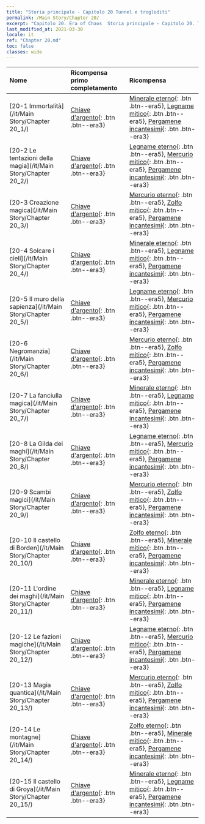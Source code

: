 ```yaml
---
title: "Storia principale - Capitolo 20 Tunnel e trogloditi"
permalink: /Main Story/Chapter 20/
excerpt: "Capitolo 20. Era of Chaos  Storia principale - Capitolo 20. Tunnel e trogloditi"
last_modified_at: 2021-03-30
locale: it
ref: "Chapter 20.md"
toc: false
classes: wide
---
```


  | Nome |  Ricompensa primo completamento | Ricompensa |
  |:------------|:------------|:------------| 
  | [20-1 Immortalità](/it/Main Story/Chapter 20_1/) | [Chiave d'argento](/it/Items/con_693/){: .btn .btn--era3} | [Minerale eterno](/it/Items/mat_68/){: .btn .btn--era5}, [Legname mitico](/it/Items/mat_62/){: .btn .btn--era5}, [Pergamene incantesimi](/it/Items/con_694/){: .btn .btn--era3} |
  | [20-2 Le tentazioni della magia](/it/Main Story/Chapter 20_2/) | [Chiave d'argento](/it/Items/con_693/){: .btn .btn--era3} | [Legname eterno](/it/Items/mat_69/){: .btn .btn--era5}, [Mercurio mitico](/it/Items/mat_63/){: .btn .btn--era5}, [Pergamene incantesimi](/it/Items/con_694/){: .btn .btn--era3} |
  | [20-3 Creazione magica](/it/Main Story/Chapter 20_3/) | [Chiave d'argento](/it/Items/con_693/){: .btn .btn--era3} | [Mercurio eterno](/it/Items/mat_70/){: .btn .btn--era5}, [Zolfo mitico](/it/Items/mat_64/){: .btn .btn--era5}, [Pergamene incantesimi](/it/Items/con_694/){: .btn .btn--era3} |
  | [20-4 Solcare i cieli](/it/Main Story/Chapter 20_4/) | [Chiave d'argento](/it/Items/con_693/){: .btn .btn--era3} | [Minerale eterno](/it/Items/mat_68/){: .btn .btn--era5}, [Legname mitico](/it/Items/mat_62/){: .btn .btn--era5}, [Pergamene incantesimi](/it/Items/con_694/){: .btn .btn--era3} |
  | [20-5 Il muro della sapienza](/it/Main Story/Chapter 20_5/) | [Chiave d'argento](/it/Items/con_693/){: .btn .btn--era3} | [Legname eterno](/it/Items/mat_69/){: .btn .btn--era5}, [Mercurio mitico](/it/Items/mat_63/){: .btn .btn--era5}, [Pergamene incantesimi](/it/Items/con_694/){: .btn .btn--era3} |
  | [20-6 Negromanzia](/it/Main Story/Chapter 20_6/) | [Chiave d'argento](/it/Items/con_693/){: .btn .btn--era3} | [Mercurio eterno](/it/Items/mat_70/){: .btn .btn--era5}, [Zolfo mitico](/it/Items/mat_64/){: .btn .btn--era5}, [Pergamene incantesimi](/it/Items/con_694/){: .btn .btn--era3} |
  | [20-7 La fanciulla magica](/it/Main Story/Chapter 20_7/) | [Chiave d'argento](/it/Items/con_693/){: .btn .btn--era3} | [Minerale eterno](/it/Items/mat_68/){: .btn .btn--era5}, [Legname mitico](/it/Items/mat_62/){: .btn .btn--era5}, [Pergamene incantesimi](/it/Items/con_694/){: .btn .btn--era3} |
  | [20-8 La Gilda dei maghi](/it/Main Story/Chapter 20_8/) | [Chiave d'argento](/it/Items/con_693/){: .btn .btn--era3} | [Legname eterno](/it/Items/mat_69/){: .btn .btn--era5}, [Mercurio mitico](/it/Items/mat_63/){: .btn .btn--era5}, [Pergamene incantesimi](/it/Items/con_694/){: .btn .btn--era3} |
  | [20-9 Scambi magici](/it/Main Story/Chapter 20_9/) | [Chiave d'argento](/it/Items/con_693/){: .btn .btn--era3} | [Mercurio eterno](/it/Items/mat_70/){: .btn .btn--era5}, [Zolfo mitico](/it/Items/mat_64/){: .btn .btn--era5}, [Pergamene incantesimi](/it/Items/con_694/){: .btn .btn--era3} |
  | [20-10 Il castello di Borden](/it/Main Story/Chapter 20_10/) | [Chiave d'argento](/it/Items/con_693/){: .btn .btn--era3} | [Zolfo eterno](/it/Items/mat_71/){: .btn .btn--era5}, [Minerale mitico](/it/Items/mat_61/){: .btn .btn--era5}, [Pergamene incantesimi](/it/Items/con_694/){: .btn .btn--era3} |
  | [20-11 L'ordine dei maghi](/it/Main Story/Chapter 20_11/) | [Chiave d'argento](/it/Items/con_693/){: .btn .btn--era3} | [Minerale eterno](/it/Items/mat_68/){: .btn .btn--era5}, [Legname mitico](/it/Items/mat_62/){: .btn .btn--era5}, [Pergamene incantesimi](/it/Items/con_694/){: .btn .btn--era3} |
  | [20-12 Le fazioni magiche](/it/Main Story/Chapter 20_12/) | [Chiave d'argento](/it/Items/con_693/){: .btn .btn--era3} | [Legname eterno](/it/Items/mat_69/){: .btn .btn--era5}, [Mercurio mitico](/it/Items/mat_63/){: .btn .btn--era5}, [Pergamene incantesimi](/it/Items/con_694/){: .btn .btn--era3} |
  | [20-13 Magia quantica](/it/Main Story/Chapter 20_13/) | [Chiave d'argento](/it/Items/con_693/){: .btn .btn--era3} | [Mercurio eterno](/it/Items/mat_70/){: .btn .btn--era5}, [Zolfo mitico](/it/Items/mat_64/){: .btn .btn--era5}, [Pergamene incantesimi](/it/Items/con_694/){: .btn .btn--era3} |
  | [20-14 Le montagne](/it/Main Story/Chapter 20_14/) | [Chiave d'argento](/it/Items/con_693/){: .btn .btn--era3} | [Zolfo eterno](/it/Items/mat_71/){: .btn .btn--era5}, [Minerale mitico](/it/Items/mat_61/){: .btn .btn--era5}, [Pergamene incantesimi](/it/Items/con_694/){: .btn .btn--era3} |
  | [20-15 Il castello di Groya](/it/Main Story/Chapter 20_15/) | [Chiave d'argento](/it/Items/con_693/){: .btn .btn--era3} | [Minerale eterno](/it/Items/mat_68/){: .btn .btn--era5}, [Legname mitico](/it/Items/mat_62/){: .btn .btn--era5}, [Pergamene incantesimi](/it/Items/con_694/){: .btn .btn--era3} |
